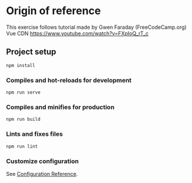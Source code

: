 # Origin of reference
This exercise follows tutorial made by Gwen Faraday (FreeCodeCamp.org) Vue CDN https://www.youtube.com/watch?v=FXpIoQ_rT_c

## Project setup
```
npm install
```

### Compiles and hot-reloads for development
```
npm run serve
```

### Compiles and minifies for production
```
npm run build
```

### Lints and fixes files
```
npm run lint
```

### Customize configuration
See [Configuration Reference](https://cli.vuejs.org/config/).
